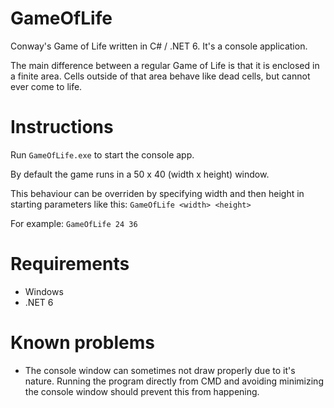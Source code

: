 # GameOfLife
Conway's Game of Life written in C# / .NET 6. 
It's a console application. 

The main difference between a regular Game of Life is that it is enclosed in a finite area.
Cells outside of that area behave like dead cells, but cannot ever come to life.

# Instructions
Run ```GameOfLife.exe``` to start the console app.

By default the game runs in a 50 x 40 (width x height) window.

This behaviour can be overriden by specifying width and then height in starting parameters like this:
```GameOfLife <width> <height>```

For example:
```GameOfLife 24 36```

# Requirements
- Windows
- .NET 6

# Known problems
- The console window can sometimes not draw properly due to it's nature. Running the program directly from CMD and avoiding minimizing the console window should prevent this from happening.
